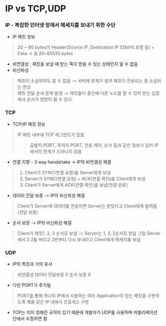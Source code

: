 
# IP vs TCP,UDP
### IP - 복잡한 인터넷 망에서 메세지를 보내기 위한 수단
- IP 패킷 정보
> 20 ~ 60 bytes의 Header(Source IP, Destination IP 32bit씩 포함 등) + Data -> 총 20~65535 bytes
- 비연결성 : 패킷을 보낼 때 받는 쪽이 받을 수 있는 상태인지 알 수 없음<br/>
- 비신뢰성 
> 패킷이 소실되어도 알 수 없음 -> 서버에 문제가 생겨 패킷이 전송되는 중 소실되는 현상<br/>
> 패킷 전달 순서 문제 발생 -> 패킷들이 중간에 다른 노드를 탈 수 있어 받는 입장에서 순서가 엉망이 될 수 있다.<br/>

### TCP
- TCP/IP 패킷 정보
> IP 패킷 내부에 TCP 세그먼트가 있음
> > 출발지 PORT, 목적지 PORT, 전송 제어, 순서 등과 같은 정보가 있어 IP에서의 한계가 드러나지 않음
- 연결 지향 - 3 way handshake -> IP의 비연결성 해결
> 1. Client가 SYNC(연결 요청)를 Server에게 보냄
> 2. Server가 SYNC(연결 요청) + ACK(연결 확인)를 Client에게 보냄
> 3. Client가 Server에게 ACK(연결 확인)를 보냄(연결 완료)
- 데이터 전달 보증 -> IP의 비신뢰성 해결
> Client가 Server에 데이터를 전송하면 Server는 받았다고 Client에게 알려줌 (전달 보증)
- 순서 보장 -> IP의 비신뢰성 해결<br/>
> Client가 패킷1, 2, 3 순서로 보냄 -> Server는 1, 3, 2순서로 받음
> 그럼 Server에서 3 2를 버리고 2번부터 다시 보내라고 Client에게 메세지를 보냄 

### UDP
- IP의 특징과 거의 유사
> 비연결성
> 데이터 전달보증 X
> 순서 보증 X
- 다만 PORT가 추가됨
> PORT를 통해 하나의 IP에서 사용하는 여러 Application이 받는 패킷을 구분하도록 해줌
> 같은 IP 내에서 프로세스 구분
- TCP는 이미 정해진 규칙이 있기 때문에 개발자가 UDP를 사용하며 어플리케이션 단에서 수정하면 됨

